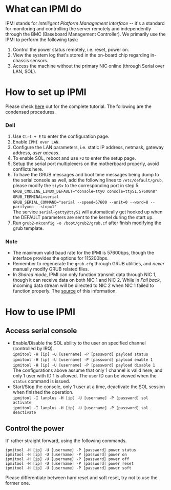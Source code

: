 # What can IPMI do
IPMI stands for _Intelligent Platform Management Interface_ -- it's a standard for monitoring and controlling the server remotely and independently through the BMC (Baseboard Management Controller). We primarily use the IPMI to perform the following task:  
1. Control the power status remotely, i.e. reset, power on.
2. View the system log that's stored in the on-board chip regarding in-chassis sensors.
3. Access the machine without the primary NIC online (through Serial over LAN, SOL).

# How to set up IPMI
Please check [here](http://www.alleft.com/sysadmin/ipmi-sol-inexpensive-remote-console/) out for the complete tutorial. The following are the condensed procedures. 

### Dell
1. Use `Ctrl + E` to enter the configuration page.
2. Enable `IPMI over LAN`. 
3. Configure the LAN parameters, i.e. static IP address, netmask, gateway address, _user access_.
4. To enable SOL, reboot and use `F2` to enter the setup page.
5. Setup the serial port multiplexers on the motherboard properly, avoid conflicts here.
6. To have the GRUB messages and boot time messages being dump to the serial console as well, add the following lines to `/etc/default/grub`, please modify the `ttySx` to the corresponding port in step 5.  
 `GRUB_CMDLINE_LINUX_DEFAULT="console=tty0 console=ttyS1,57600n8"`  
 `GRUB_TERMINAL=serial`  
 `GRUB_SERIAL_COMMAND="serial --speed=57600 --unit=0 --word=8 --parity=no --stop=1"`  
 The service `serial-getty@ttyS1` will automatically get hooked up when the DEFAULT parameters are sent to the kernel during the start up.
7. Run `grub2-mkconfig -o /boot/grub2/grub.cf` after finish modifying the grub template.

### Note
* The maximum valid baud rate for the IPMI is 57600bps, though the interface provides the options for 115200bps.
* Remember to regenerate the `grub.cfg` through GRUB utilities, and _never_ manually modify GRUB related files.
* In _Shared mode_, IPMI can only function transmit data through NIC 1, though it can receive data on both NIC 1 and NIC 2. While in _Fail back_, incoming data stream will be directed to NIC 2 when NIC 1 failed to function properly. The [source](http://lists.us.dell.com/pipermail/linux-poweredge/2006-September/027244.html) of this information.

# How to use IPMI
## Access serial console
* Enable/Disable the SOL ability to the user on specified channel (controlled by IRQ).  
 `ipmitool -H [ip] -U [username] -P [password] payload status`  
 `ipmitool -H [ip] -U [username] -P [password] payload enable 1`  
 `ipmitool -H [ip] -U [username] -P [password] payload disable 1`  
 The configurations above assume that only 1 channel is valid here, and only 1 user with ID 1 is allowed. The user ID can be viewed when the `status` command is issued.
* Start/Stop the console, only 1 user at a time, deactivate the SOL session when finished the operation.  
 `ipmitool -I lanplus -H [ip] -U [username] -P [password] sol activate`  
 `ipmitool -I lanplus -H [ip] -U [username] -P [password] sol deactivate`  

## Control the power
It' rather straight forward, using the following commands.
```
ipmitool -H [ip] -U [username] -P [password] power status
ipmitool -H [ip] -U [username] -P [password] power on
ipmitool -H [ip] -U [username] -P [password] power off
ipmitool -H [ip] -U [username] -P [password] power reset
ipmitool -H [ip] -U [username] -P [password] power soft
```
Please differentiate between hard reset and soft reset, try not to use the former one.